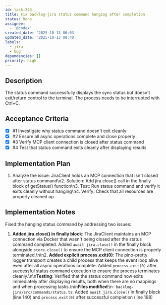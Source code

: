 ```yaml
---
id: task-293
title: Fix backlog-jira status command hanging after completion
status: Done
assignee:
  - '@codex'
created_date: '2025-10-13 06:03'
updated_date: '2025-10-13 08:40'
labels:
  - jira
  - bug
dependencies: []
priority: high
---
```


## Description

<!-- SECTION:DESCRIPTION:BEGIN -->
The status command successfully displays the sync status but doesn't exit/return control to the terminal. The process needs to be interrupted with Ctrl+C.
<!-- SECTION:DESCRIPTION:END -->

## Acceptance Criteria
<!-- AC:BEGIN -->
- [x] #1 Investigate why status command doesn't exit cleanly
- [x] #2 Ensure all async operations complete and close properly
- [x] #3 Verify MCP client connection is closed after status command
- [x] #4 Test that status command exits cleanly after displaying results
<!-- AC:END -->

## Implementation Plan

<!-- SECTION:PLAN:BEGIN -->
1. Analyze the issue: JiraClient holds an MCP connection that isn't closed after status command\n2. Solution: Add jira.close() call in the finally block of getStatus() function\n3. Test: Run status command and verify it exits cleanly without hanging\n4. Verify: Check that all resources are properly cleaned up
<!-- SECTION:PLAN:END -->

## Implementation Notes

<!-- SECTION:NOTES:BEGIN -->
Fixed the hanging status command by addressing two issues:

1. **Added jira.close() in finally block**: The JiraClient maintains an MCP connection via Docker that wasn't being closed after the status command completed. Added `await jira.close()` in the finally block alongside `store.close()` to ensure the MCP client connection is properly terminated.\n\n2. **Added explicit process.exit(0)**: The pino-pretty logger transport creates a child process that keeps the event loop alive even after all async operations complete. Added `process.exit(0)` after successful status command execution to ensure the process terminates cleanly.\n\n**Testing**: Verified that the status command now exits immediately after displaying results, both when there are no mappings and when processing tasks.\n\n**Files modified**:\n- `backlog-jira/src/commands/status.ts`: Added `await jira.close()` in finally block (line 140) and `process.exit(0)` after successful completion (line 198)
<!-- SECTION:NOTES:END -->
